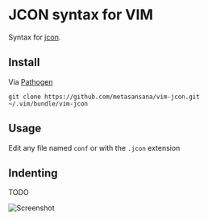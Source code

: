 # JCON syntax for VIM


Syntax for [jcon](https://github.com/quenktechnologies/jcon).

## Install


Via [Pathogen](https://github.com/tpope/vim-pathogen)

```
git clone https://github.com/metasansana/vim-jcon.git ~/.vim/bundle/vim-jcon
```

## Usage


Edit any file named `conf` or with the `.jcon` extension

## Indenting

TODO


![Screenshot](https://raw.github.com/metasansana/vim-jcon/master/example.png)
